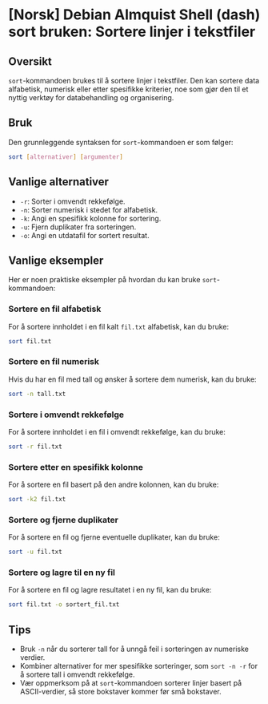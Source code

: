 # [Norsk] Debian Almquist Shell (dash) sort bruken: Sortere linjer i tekstfiler

## Oversikt
`sort`-kommandoen brukes til å sortere linjer i tekstfiler. Den kan sortere data alfabetisk, numerisk eller etter spesifikke kriterier, noe som gjør den til et nyttig verktøy for databehandling og organisering.

## Bruk
Den grunnleggende syntaksen for `sort`-kommandoen er som følger:

```bash
sort [alternativer] [argumenter]
```

## Vanlige alternativer
- `-r`: Sorter i omvendt rekkefølge.
- `-n`: Sorter numerisk i stedet for alfabetisk.
- `-k`: Angi en spesifikk kolonne for sortering.
- `-u`: Fjern duplikater fra sorteringen.
- `-o`: Angi en utdatafil for sortert resultat.

## Vanlige eksempler
Her er noen praktiske eksempler på hvordan du kan bruke `sort`-kommandoen:

### Sortere en fil alfabetisk
For å sortere innholdet i en fil kalt `fil.txt` alfabetisk, kan du bruke:

```bash
sort fil.txt
```

### Sortere en fil numerisk
Hvis du har en fil med tall og ønsker å sortere dem numerisk, kan du bruke:

```bash
sort -n tall.txt
```

### Sortere i omvendt rekkefølge
For å sortere innholdet i en fil i omvendt rekkefølge, kan du bruke:

```bash
sort -r fil.txt
```

### Sortere etter en spesifikk kolonne
For å sortere en fil basert på den andre kolonnen, kan du bruke:

```bash
sort -k2 fil.txt
```

### Sortere og fjerne duplikater
For å sortere en fil og fjerne eventuelle duplikater, kan du bruke:

```bash
sort -u fil.txt
```

### Sortere og lagre til en ny fil
For å sortere en fil og lagre resultatet i en ny fil, kan du bruke:

```bash
sort fil.txt -o sortert_fil.txt
```

## Tips
- Bruk `-n` når du sorterer tall for å unngå feil i sorteringen av numeriske verdier.
- Kombiner alternativer for mer spesifikke sorteringer, som `sort -n -r` for å sortere tall i omvendt rekkefølge.
- Vær oppmerksom på at `sort`-kommandoen sorterer linjer basert på ASCII-verdier, så store bokstaver kommer før små bokstaver.